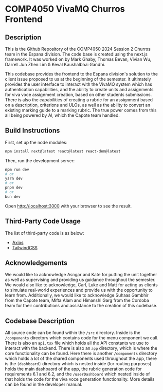 # COMP4050 VivaMQ Churros Frontend

## Description

This is the Github Repository of the COMP4050 2024 Session 2 Churros team in the Espana division. The code base is created using the next.js framework. It was worked on by Mark Ghaby, Thomas Bevan, Vivian Wu, Darrell Jun Zhen Lim & Keval Kaushalbhai Gandhi.

This codebase provides the frontend to the Espana division's solution to the client issue proposed to us at the beginning of the semester. It ultimately provides the user interface to interact with the VivaMQ system which has authentication capabilities, and the ability to create units and assignments for viva voce assignment creation, based on other students submissions. There is also the capabilities of creating a rubric for an assignment based on a description, criterions and ULOs, as well as the ability to convert an existing marking guide to a marking rubric. The true power comes from this all being powered by AI, which the Capote team handled.

## Build Instructions

First, set up the node modules:
```bash
npm install next@latest react@latest react-dom@latest
```

Then, run the development server:

```bash
npm run dev
# or
yarn dev
# or
pnpm dev
# or
bun dev
```

Open [http://localhost:3000](http://localhost:3000) with your browser to see the result.

## Third-Party Code Usage

The list of third-party code is as below:

* [Axios](https://axios-http.com/docs/intro)
* [TailwindCSS](https://tailwindcss.com/docs/installation)

## Acknowledgements

We would like to acknowledge Asngar and Kate for putting the unit together as well as supervising and providing us guidance throughout the semester. We would also like to acknowledge, Carl, Luke and Matt for acting as clients to simulate real-world experiences and provide us with the opportunity to learn from. Additionally, we would like to acknowledge Suhaas Gambhir from the Capote team, Mifta Alam and Himanshi Garg from the Cordoba team for their contributions and assistance to the creation of this codebase. 

## Codebase Description

All source code can be found within the `/src` directory. Inside is the `/components` directory which contains code for the menu component we call. There is also an `api.tsx` file which holds all the API constants we use to interact with the backend. There is also an `app` directory, which is where the core functionality can be found. Here there is another `/components` directory which holds a lot of the shared components used throughout the app, there is the `(dashboard)` directory which is nested inside (for routing purposes) holds the main dashbaord of the app, the rubric generation code for requirements 6.1 and 6.2, and the `/userDashboard` which nested inside of that holds the code for the viva voce generation functionality. More details can be found in the developer manual.
